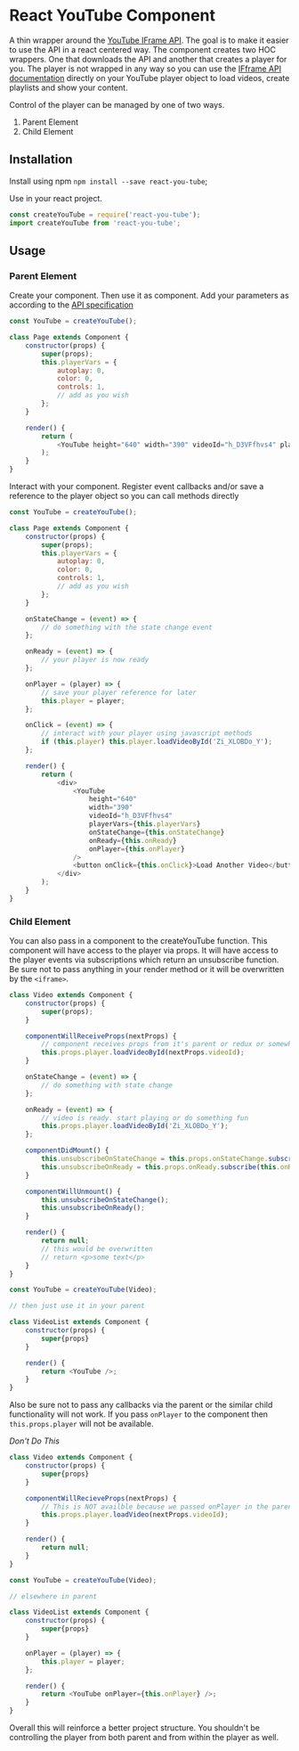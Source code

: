 # React YouTube Component

A thin wrapper around the [YouTube IFrame API](https://developers.google.com/youtube/iframe_api_reference). The goal is to make it easier to use the API in a react centered way. The component creates two HOC wrappers. One that downloads the API and another that creates a player for you. The player is not wrapped in any way so you can use the [IFframe API documentation](https://developers.google.com/youtube/iframe_api_reference) directly on your YouTube player object to load videos, create playlists and show your content.

Control of the player can be managed by one of two ways.

1.  Parent Element
2.  Child Element

## Installation

Install using npm `npm install --save react-you-tube`;

Use in your react project.

```js
const createYouTube = require('react-you-tube');
import createYouTube from 'react-you-tube';
```

## Usage

### Parent Element

Create your component. Then use it as component. Add your parameters as according to the [API specification](https://developers.google.com/youtube/player_parameters)

```js
const YouTube = createYouTube();

class Page extends Component {
	constructor(props) {
		super(props);
		this.playerVars = {
			autoplay: 0,
			color: 0,
			controls: 1,
			// add as you wish
		};
	}

	render() {
		return (
			<YouTube height="640" width="390" videoId="h_D3VFfhvs4" playerVars={this.playerVars} />
		);
	}
}
```

Interact with your component. Register event callbacks and/or save a reference to the player object so you can call methods directly

```js
const YouTube = createYouTube();

class Page extends Component {
	constructor(props) {
		super(props);
		this.playerVars = {
			autoplay: 0,
			color: 0,
			controls: 1,
			// add as you wish
		};
	}

	onStateChange = (event) => {
		// do something with the state change event
	};

	onReady = (event) => {
		// your player is now ready
	};

	onPlayer = (player) => {
		// save your player reference for later
		this.player = player;
	};

	onClick = (event) => {
		// interact with your player using javascript methods
		if (this.player) this.player.loadVideoById('Zi_XLOBDo_Y');
	};

	render() {
		return (
			<div>
				<YouTube
					height="640"
					width="390"
					videoId="h_D3VFfhvs4"
					playerVars={this.playerVars}
					onStateChange={this.onStateChange}
					onReady={this.onReady}
					onPlayer={this.onPlayer}
				/>
				<button onClick={this.onClick}>Load Another Video</button>
			</div>
		);
	}
}
```

### Child Element

You can also pass in a component to the createYouTube function. This component will have access to the player via props. It will have access to the player events via subscriptions which return an unsubscribe function. Be sure not to pass anything in your render method or it will be overwritten by the `<iframe>`.

```js
class Video extends Component {
	constructor(props) {
		super(props);
	}

	componentWillReceiveProps(nextProps) {
		// component receives props from it's parent or redux or somewhere
		this.props.player.loadVideoById(nextProps.videoId);
	}

	onStateChange = (event) => {
		// do something with state change
	};

	onReady = (event) => {
		// video is ready. start playing or do something fun
		this.props.player.loadVideoById('Zi_XLOBDo_Y');
	};

	componentDidMount() {
		this.unsubscribeOnStateChange = this.props.onStateChange.subscribe(this.onStateChange);
		this.unsubscribeOnReady = this.props.onReady.subscribe(this.onReady);
	}

	componentWillUnmount() {
		this.unsubscribeOnStateChange();
		this.unsubscribeOnReady();
	}

	render() {
		return null;
		// this would be overwritten
		// return <p>some text</p>
	}
}

const YouTube = createYouTube(Video);

// then just use it in your parent

class VideoList extends Component {
	constructor(props) {
		super{props}
	}

	render() {
		return <YouTube />;
	}
}
```

Also be sure not to pass any callbacks via the parent or the similar child functionality will not work. If you pass `onPlayer` to the component then `this.props.player` will not be available.

_Don't Do This_

```js
class Video extends Component {
	constructor(props) {
		super{props}
	}

	componentWillRecieveProps(nextProps) {
		// This is NOT availble because we passed onPlayer in the parent component below
		this.props.player.loadVideo(nextProps.videoId);
	}

	render() {
		return null;
	}
}

const YouTube = createYouTube(Video);

// elsewhere in parent

class VideoList extends Component {
	constructor(props) {
		super{props}
	}

	onPlayer = (player) => {
		this.player = player;
	};

	render() {
		return <YouTube onPlayer={this.onPlayer} />;
	}
}
```

Overall this will reinforce a better project structure. You shouldn't be controlling the player from both parent and from within the player as well.
